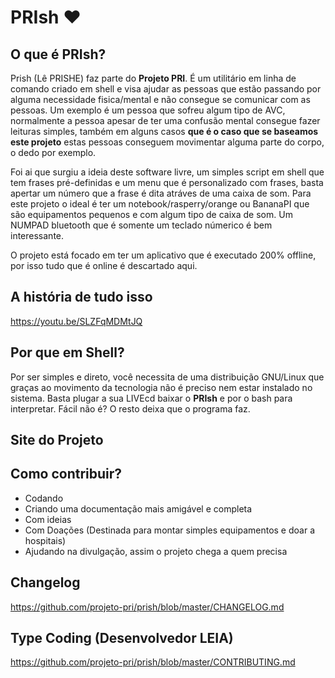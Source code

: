 # PRIsh ❤

## O que é PRIsh?
Prish (Lê PRISHE) faz parte do **Projeto PRI**. É um utilitário em linha de comando criado em shell e visa ajudar as pessoas que estão passando por alguma necessidade fisica/mental e não consegue se comunicar com as pessoas.
Um exemplo é um pessoa que sofreu algum tipo de AVC, normalmente a pessoa apesar de ter uma confusão mental consegue fazer leituras simples, também em alguns casos **que é o caso que se baseamos este projeto** estas pessoas conseguem movimentar alguma parte do corpo, o dedo por exemplo.

Foi ai que surgiu a ideia deste software livre, um simples script em shell que tem frases pré-definidas e um menu que é personalizado com frases, basta apertar um número que a frase é dita atráves de uma caixa de som.
Para este projeto o ideal é ter um notebook/rasperry/orange ou BananaPI que são equipamentos pequenos e com algum tipo de caixa de som.
Um NUMPAD bluetooth que é somente um teclado númerico é bem interessante.

O projeto está focado em ter um aplicativo que é executado 200% offline, por isso tudo que é online é descartado aqui.

## A história de tudo isso
https://youtu.be/SLZFqMDMtJQ


## Por que em Shell?
Por ser simples e direto, você necessita de uma distribuição GNU/Linux que graças ao movimento da tecnologia não é preciso nem estar instalado no sistema.
Basta plugar a sua LIVEcd baixar o **PRIsh** e por o bash para interpretar. Fácil não é? O resto deixa que o programa faz.


## Site do Projeto


## Como contribuir?
- Codando
- Criando uma documentação mais amigável e completa
- Com ideias
- Com Doações (Destinada para montar simples equipamentos e doar a hospitais)
- Ajudando na divulgação, assim o projeto chega a quem precisa


## Changelog
https://github.com/projeto-pri/prish/blob/master/CHANGELOG.md

## Type Coding (Desenvolvedor LEIA)
https://github.com/projeto-pri/prish/blob/master/CONTRIBUTING.md
